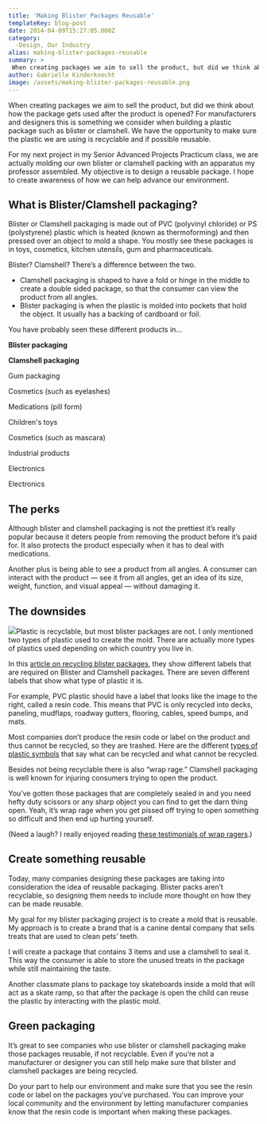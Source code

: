 ```yaml
---
title: 'Making Blister Packages Reusable'
templateKey: blog-post
date: 2014-04-09T15:27:05.000Z
category: 
  -Design, Our Industry
alias: making-blister-packages-reusable
summary: > 
 When creating packages we aim to sell the product, but did we think about how the package gets used after the product is opened? For manufacturers and designers this is something we consider when building a plastic package such as blister or clamshell. We have the opportunity to make sure the plastic we are using is recyclable and if possible reusable.
author: Gabrielle Kinderknecht
image: /assets/making-blister-packages-reusable.png
---
```


When creating packages we aim to sell the product, but did we think about how the package gets used after the product is opened? For manufacturers and designers this is something we consider when building a plastic package such as blister or clamshell. We have the opportunity to make sure the plastic we are using is recyclable and if possible reusable.

For my next project in my Senior Advanced Projects Practicum class, we are actually molding our own blister or clamshell packing with an apparatus my professor assembled. My objective is to design a reusable package. I hope to create awareness of how we can help advance our environment.

What is Blister/Clamshell packaging?
------------------------------------

Blister or Clamshell packaging is made out of PVC (polyvinyl chloride) or PS (polystyrene) plastic which is heated (known as thermoforming) and then pressed over an object to mold a shape. You mostly see these packages is in toys, cosmetics, kitchen utensils, gum and pharmaceuticals.

Blister? Clamshell? There’s a difference between the two.

*   Clamshell packaging is shaped to have a fold or hinge in the middle to create a double sided package, so that the consumer can view the product from all angles.
*   Blister packaging is when the plastic is molded into pockets that hold the object. It usually has a backing of cardboard or foil.

You have probably seen these different products in...

**Blister packaging**

**Clamshell packaging**

Gum packaging

Cosmetics (such as eyelashes)

Medications (pill form)

Children's toys

Cosmetics (such as mascara)

Industrial products

Electronics

Electronics

  
The perks
------------

Although blister and clamshell packaging is not the prettiest it’s really popular because it deters people from removing the product before it’s paid for. It also protects the product especially when it has to deal with medications.

Another plus is being able to see a product from all angles. A consumer can interact with the product — see it from all angles, get an idea of its size, weight, function, and visual appeal — without damaging it.

The downsides
-------------

![](/sites/default/files/recycle.png)Plastic is recyclable, but most blister packages are not. I only mentioned two types of plastic used to create the mold. There are actually more types of plastics used depending on which country you live in.

In this [article on recycling blister packages](http://www.recygal.com/2010/11/07/can-recycling-blister-packs-become-a-reality/), they show different labels that are required on Blister and Clamshell packages. There are seven different labels that show what type of plastic it is.

For example, PVC plastic should have a label that looks like the image to the right, called a resin code. This means that PVC is only recycled into decks, paneling, mudflaps, roadway gutters, flooring, cables, speed bumps, and mats.

Most companies don’t produce the resin code or label on the product and thus cannot be recycled, so they are trashed. Here are the different [types of plastic symbols](https://www.quantumbalancing.com/recycle.htm) that say what can be recycled and what cannot be recycled.

Besides not being recyclable there is also “wrap rage.” Clamshell packaging is well known for injuring consumers trying to open the product.

You’ve gotten those packages that are completely sealed in and you need hefty duty scissors or any sharp object you can find to get the darn thing open. Yeah, it’s wrap rage when you get pissed off trying to open something so difficult and then end up hurting yourself.

(Need a laugh? I really enjoyed reading [these testimonials of wrap ragers](http://www.wrapragecure.com/).)

Create something reusable
-------------------------

Today, many companies designing these packages are taking into consideration the idea of reusable packaging. Blister packs aren’t recyclable, so designing them needs to include more thought on how they can be made reusable.

My goal for my blister packaging project is to create a mold that is reusable. My approach is to create a brand that is a canine dental company that sells treats that are used to clean pets’ teeth.

I will create a package that contains 3 items and use a clamshell to seal it. This way the consumer is able to store the unused treats in the package while still maintaining the taste.

Another classmate plans to package toy skateboards inside a mold that will act as a skate ramp, so that after the package is open the child can reuse the plastic by interacting with the plastic mold.

Green packaging
---------------

It’s great to see companies who use blister or clamshell packaging make those packages reusable, if not recyclable. Even if you’re not a manufacturer or designer you can still help make sure that blister and clamshell packages are being recycled.

Do your part to help our environment and make sure that you see the resin code or label on the packages you’ve purchased. You can improve your local community and the environment by letting manufacturer companies know that the resin code is important when making these packages.